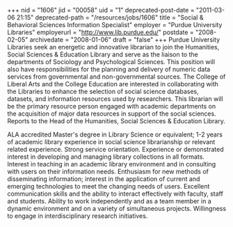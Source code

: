 +++
nid = "1606"
jid = "00058"
uid = "1"
deprecated-post-date = "2011-03-06 21:15"
deprecated-path = "/resources/jobs/1606"
title = "Social & Behavioral Sciences Information Specialist"
employer = "Purdue University Libraries"
employerurl = "http://www.lib.purdue.edu/"
postdate = "2008-02-05"
archivedate = "2008-01-06"
draft = "false"
+++
Purdue University Libraries seek an energetic and innovative librarian
to join the Humanities, Social Sciences & Education Library and serve as
the liaison to the departments of Sociology and Psychological Sciences.
This position will also have responsibilities for the planning and
delivery of numeric data services from governmental and non-governmental
sources. The College of Liberal Arts and the College Education are
interested in collaborating with the Libraries to enhance the selection
of social science databases, datasets, and information resources used by
researchers. This librarian will be the primary resource person engaged
with academic departments on the acquisition of major data resources in
support of the social sciences. Reports to the Head of the Humanities,
Social Sciences & Education Library.
  
ALA accredited Master's degree in Library Science or equivalent; 1-2
years of academic library experience in social science librarianship or
relevant related experience. Strong service orientation. Experience or
demonstrated interest in developing and managing library collections in
all formats. Interest in teaching in an academic library environment and
in consulting with users on their information needs. Enthusiasm for new
methods of disseminating information; interest in the application of
current and emerging technologies to meet the changing needs of users.
Excellent communication skills and the ability to interact effectively
with faculty, staff and students. Ability to work independently and as a
team member in a dynamic environment and on a variety of simultaneous
projects. Willingness to engage in interdisciplinary research
initiatives.
